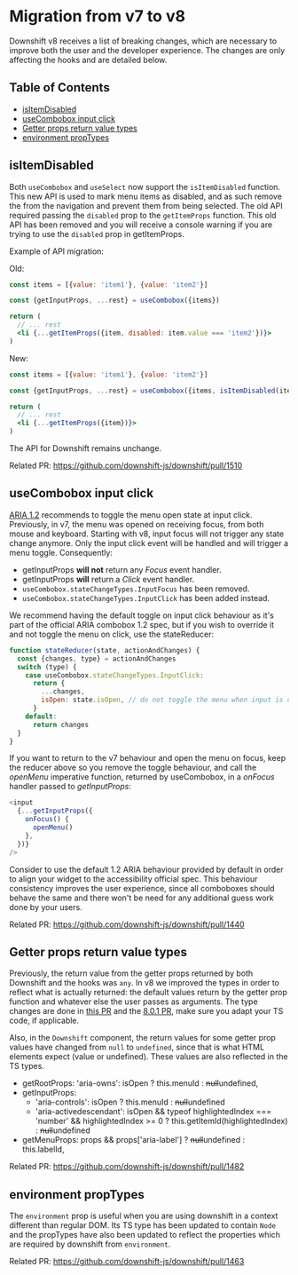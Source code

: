 # Migration from v7 to v8

Downshift v8 receives a list of breaking changes, which are necessary to improve
both the user and the developer experience. The changes are only affecting the
hooks and are detailed below.

## Table of Contents

<!-- START doctoc generated TOC please keep comment here to allow auto update -->
<!-- DON'T EDIT THIS SECTION, INSTEAD RE-RUN doctoc TO UPDATE -->

- [isItemDisabled](#isitemdisabled)
- [useCombobox input click](#usecombobox-input-click)
- [Getter props return value types](#getter-props-return-value-types)
- [environment propTypes](#environment-proptypes)

<!-- END doctoc generated TOC please keep comment here to allow auto update -->

## isItemDisabled

Both `useCombobox` and `useSelect` now support the `isItemDisabled` function.
This new API is used to mark menu items as disabled, and as such remove the from
the navigation and prevent them from being selected. The old API required
passing the `disabled` prop to the `getItemProps` function. This old API has
been removed and you will receive a console warning if you are trying to use the
`disabled` prop in getItemProps.

Example of API migration:

Old:

```jsx
const items = [{value: 'item1'}, {value: 'item2'}]

const {getInputProps, ...rest} = useCombobox({items})

return (
  // ... rest
  <li {...getItemProps({item, disabled: item.value === 'item2'})}>
)
```

New:

```jsx
const items = [{value: 'item1'}, {value: 'item2'}]

const {getInputProps, ...rest} = useCombobox({items, isItemDisabled(item, _index) { return item.value === 'item2' }})

return (
  // ... rest
  <li {...getItemProps({item})}>
)
```

The API for Downshift remains unchange.

Related PR: https://github.com/downshift-js/downshift/pull/1510

## useCombobox input click

[ARIA 1.2](combobox-aria-example) recommends to toggle the menu open state at
input click. Previously, in v7, the menu was opened on receiving focus, from
both mouse and keyboard. Starting with v8, input focus will not trigger any
state change anymore. Only the input click event will be handled and will
trigger a menu toggle. Consequently:

- getInputProps **will not** return any _Focus_ event handler.
- getInputProps **will** return a _Click_ event handler.
- `useCombobox.stateChangeTypes.InputFocus` has been removed.
- `useCombobox.stateChangeTypes.InputClick` has been added instead.

We recommend having the default toggle on input click behaviour as it's part of
the official ARIA combobox 1.2 spec, but if you wish to override it and not
toggle the menu on click, use the stateReducer:

```js
function stateReducer(state, actionAndChanges) {
  const {changes, type} = actionAndChanges
  switch (type) {
    case useCombobox.stateChangeTypes.InputClick:
      return {
        ...changes,
        isOpen: state.isOpen, // do not toggle the menu when input is clicked.
      }
    default:
      return changes
  }
}
```

If you want to return to the v7 behaviour and open the menu on focus, keep the
reducer above so you remove the toggle behaviour, and call the _openMenu_
imperative function, returned by useCombobox, in a _onFocus_ handler passed to
_getInputProps_:

```js
<input
  {...getInputProps({
    onFocus() {
      openMenu()
    },
  })}
/>
```

Consider to use the default 1.2 ARIA behaviour provided by default in order to
align your widget to the accessibility official spec. This behaviour consistency
improves the user experience, since all comboboxes should behave the same and
there won't be need for any additional guess work done by your users.

Related PR: https://github.com/downshift-js/downshift/pull/1440

## Getter props return value types

Previously, the return value from the getter props returned by both Downshift
and the hooks was `any`. In v8 we improved the types in order to reflect what is
actually returned: the default values return by the getter prop function and
whatever else the user passes as arguments. The type changes are done in
[this PR](https://github.com/downshift-js/downshift/pull/1482) and the
[8.0.1 PR](https://github.com/downshift-js/downshift/pull/1524), make sure you
adapt your TS code, if applicable.

Also, in the `Downshift` component, the return values for some getter prop
values have changed from `null` to `undefined`, since that is what HTML elements
expect (value or undefined). These values are also reflected in the TS types.

- getRootProps: 'aria-owns': isOpen ? this.menuId : ~~null~~undefined,
- getInputProps:
  - 'aria-controls': isOpen ? this.menuId : ~~null~~undefined
  - 'aria-activedescendant': isOpen && typeof highlightedIndex === 'number' &&
    highlightedIndex >= 0 ? this.getItemId(highlightedIndex) : ~~null~~undefined
- getMenuProps: props && props['aria-label'] ? ~~null~~undefined : this.labelId,

Related PR: https://github.com/downshift-js/downshift/pull/1482

## environment propTypes

The `environment` prop is useful when you are using downshift in a context
different than regular DOM. Its TS type has been updated to contain `Node` and
the propTypes have also been updated to reflect the properties which are
required by downshift from `environment`.

Related PR: https://github.com/downshift-js/downshift/pull/1463

[combobox-aria-example]:
  https://www.w3.org/WAI/ARIA/apg/example-index/combobox/combobox-autocomplete-list.html
